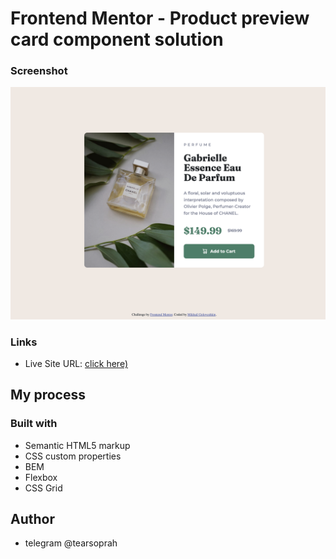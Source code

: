 # Frontend Mentor - Product preview card component solution

### Screenshot

![](./images/Снимок%20экрана%202023-01-02%20в%2018.05.14.png)


### Links


- Live Site URL: [click here)](https://tearsoprah.github.io/product-preview-card-component-main/)

## My process

### Built with

- Semantic HTML5 markup
- CSS custom properties
- BEM
- Flexbox
- CSS Grid

## Author

- telegram  @tearsoprah